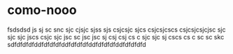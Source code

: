 como-nooo
=========

fsdsdsd 
js sj sc
snc sjc cjsjc sjss
sjs csjcsjc sjcs
csjcsjcscs
csjcsjcsjcjsc sjc sjc sjc jscs
csjc sjc jsc
sc jsc jsc sj csj csj cs
c sjc sjc sj cscs cs
c sc sc skc sdfdfdfdfddfdfdfdfddfdfdfdfddfdfdfdfddfdfdfdfd
